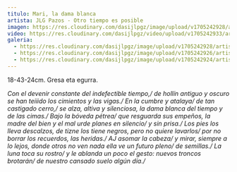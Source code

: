 ```yaml
---
titulo: Mari, la dama blanca
artista: JLG Pazos - Otro tiempo es posible
imagen: https://res.cloudinary.com/dasijlpgz/image/upload/v1705242928/artistas/Jose%20Luis%20Gonz%C3%A1lez%20Pazos%20-%20Otro%20tiempo%20es%20posible/obra_11/P1090159.jpg
video: https://res.cloudinary.com/dasijlpgz/video/upload/v1705242933/artistas/Jose%20Luis%20Gonz%C3%A1lez%20Pazos%20-%20Otro%20tiempo%20es%20posible/obra_11/Sin_t%C3%ADtulo_1.mp4
galeria:
  - https://res.cloudinary.com/dasijlpgz/image/upload/v1705242928/artistas/Jose%20Luis%20Gonz%C3%A1lez%20Pazos%20-%20Otro%20tiempo%20es%20posible/obra_11/P1090159.jpg
  - https://res.cloudinary.com/dasijlpgz/image/upload/v1705242926/artistas/Jose%20Luis%20Gonz%C3%A1lez%20Pazos%20-%20Otro%20tiempo%20es%20posible/obra_11/P1090158.jpg
  - https://res.cloudinary.com/dasijlpgz/image/upload/v1705242924/artistas/Jose%20Luis%20Gonz%C3%A1lez%20Pazos%20-%20Otro%20tiempo%20es%20posible/obra_11/P1090157.jpg
---
```

18-43-24cm.
Gresa eta egurra.

*Con el devenir constante del indefectible tiempo,/
de hollín antiguo y oscuro se han teiiido los cimientos y las vigas./
En la cumbre y atalaya/
de tan castigado cerro,/
se alza, altiva y silenciosa, la dama blanca del tiempo y de las cimas./
Bajo la bóveda pétrea/
que resguarda sus empeños, la madre del bien y el mal urde planes en silencio/
y sin prisa./
Los pies los lleva descalzos, de tizne los tiene negros, pero no quiere lavarlos/
por no borrar los recuerdos, las heridas./
AJ asomar la cabeza/
y mirar, siempre a lo lejos, donde otros no ven nada ella ve un futuro pleno/
de semillas./
La luna toca su rostro/
y le ablanda un poco el gesto: nuevos troncos brotarán/
de nuestro cansado suelo algún día./*